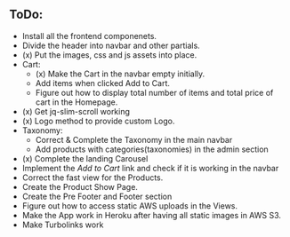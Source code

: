 ## ToDo:  
- Install all the frontend componenets.
- Divide the header into navbar and other partials.
- (x) Put the images, css and js assets into place.
- Cart:
	- (x) Make the Cart in the navbar empty initially. 
	- Add items when clicked Add to Cart.
	- Figure out how to display total number of items and total price of cart in the Homepage.
- (x) Get jq-slim-scroll working
- (x) Logo method to provide custom Logo.
- Taxonomy:
	- Correct & Complete the Taxonomy in the main navbar
	- Add products with categories(taxonomies) in the admin section
- (x) Complete the landing Carousel
- Implement the *Add to Cart* link and check if it is working in the navbar
- Correct the fast view for the Products.
- Create the Product Show Page.
- Create the Pre Footer and Footer section
- Figure out how to access static AWS uploads in the Views.
- Make the App work in Heroku after having all static images in AWS S3. 
- Make Turbolinks work
